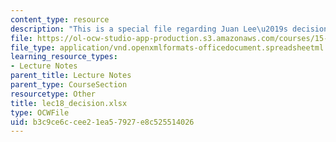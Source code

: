 ```yaml
---
content_type: resource
description: "This is a special file regarding Juan Lee\u2019s decision."
file: https://ol-ocw-studio-app-production.s3.amazonaws.com/courses/15-053-optimization-methods-in-management-science-spring-2013/b3c9ce6ccee21ea57927e8c525514026_lec18_decision.xlsx
file_type: application/vnd.openxmlformats-officedocument.spreadsheetml.sheet
learning_resource_types:
- Lecture Notes
parent_title: Lecture Notes
parent_type: CourseSection
resourcetype: Other
title: lec18_decision.xlsx
type: OCWFile
uid: b3c9ce6c-cee2-1ea5-7927-e8c525514026
---
```

